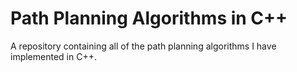 # Path Planning Algorithms in C++

A repository containing all of the path planning algorithms I have implemented in C++.

